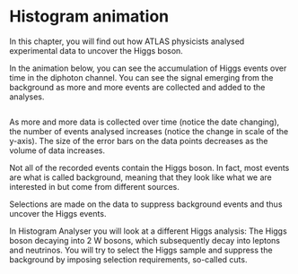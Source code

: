 # Histogram animation

In this chapter, you will find out how ATLAS physicists analysed experimental data to uncover the Higgs boson.

In the animation below, you can see the accumulation of Higgs events over time in the diphoton channel.  You can see the signal emerging from the background as more and more events are collected and added to the analyses.

<img alt="" src="https://twiki.cern.ch/twiki/pub/AtlasPublic/HiggsPublicResults//Hgg-FloatingScale-Short2.gif">

As more and more data is collected over time (notice the date changing), the number of events analysed increases (notice the change in scale of the y-axis).  The size of the error bars on the data points decreases as the volume of data increases.

Not all of the recorded events contain the Higgs boson. In fact, most events are what is called background, meaning that they look like what we are interested in but come from different sources.

Selections are made on the data to suppress background events and thus uncover the Higgs events. 

In Histogram Analyser you will look at a different Higgs analysis: 
The Higgs boson decaying into 2 W bosons, which subsequently decay into leptons and neutrinos.  You will try to select the Higgs sample and suppress the background by imposing selection requirements, so-called cuts.
